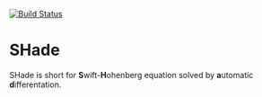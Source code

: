[![Build Status](https://img.shields.io/travis/mkoepf/shade/master.svg?label=master)](https://travis-ci.com/mkoepf/shade)



SHade
=====

SHade is short for **S**wift-**H**ohenberg equation solved by **a**utomatic
**d**ifferentation.
